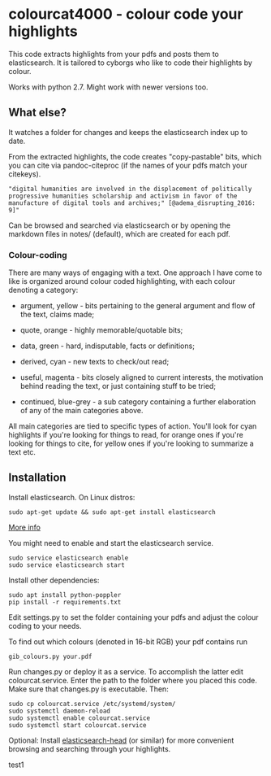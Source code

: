 # colourcat4000 - colour code your highlights

This code extracts highlights from your pdfs and posts them to elasticsearch. It is tailored to cyborgs who like to code their highlights by colour.

Works with python 2.7. Might work with newer versions too.

## What else?

It watches a folder for changes and keeps the elasticsearch index up to date.

From the extracted highlights, the code creates "copy-pastable" bits, which you can cite via pandoc-citeproc (if the names of your pdfs match your citekeys).

```
"digital humanities are involved in the displacement of politically progressive humanities scholarship and activism in favor of the manufacture of digital tools and archives;" [@adema_disrupting_2016: 9]"
```

Can be browsed and searched via elasticsearch or by opening the markdown files in notes/ (default), which are created for each pdf.

### Colour-coding

There are many ways of engaging with a text. One approach I have come to like is organized around colour coded highlighting, with each colour denoting a category:

- argument, yellow - bits pertaining to the general argument and flow of the text, claims made;
- quote, orange - highly memorable/quotable bits;
- data, green - hard, indisputable, facts or definitions;
- derived, cyan - new texts to check/out read;
- useful, magenta - bits closely aligned to current interests, the motivation behind reading the text, or just containing stuff to be tried;

- continued, blue-grey - a sub category containing a further elaboration of any of the main categories above.

All main categories are tied to specific types of action. You'll look for cyan highlights if you're looking for things to read, for orange ones if you're looking for things to cite, for yellow ones if you're looking to summarize a text etc.


## Installation

Install elasticsearch. On Linux distros:

```
sudo apt-get update && sudo apt-get install elasticsearch
```
[More info](https://www.elastic.co/guide/en/elasticsearch/reference/current/install-elasticsearch.html)

You might need to enable and start the elasticsearch service.

```
sudo service elasticsearch enable
sudo service elasticsearch start
```

Install other dependencies:

```
sudo apt install python-poppler
pip install -r requirements.txt
```

Edit settings.py to set the folder containing your pdfs and adjust the colour coding to your needs.

To find out which colours (denoted in 16-bit RGB) your pdf contains run

```
gib_colours.py your.pdf
```

Run changes.py or deploy it as a service. To accomplish the latter edit colourcat.service. Enter the path to the folder where you placed this code. Make sure that changes.py is executable. Then:

```
sudo cp colourcat.service /etc/systemd/system/
sudo systemctl daemon-reload
sudo systemctl enable colourcat.service
sudo systemctl start colourcat.service
```

Optional: Install [elasticsearch-head](https://github.com/mobz/elasticsearch-head) (or similar) for more convenient browsing and searching through your highlights.

test1
